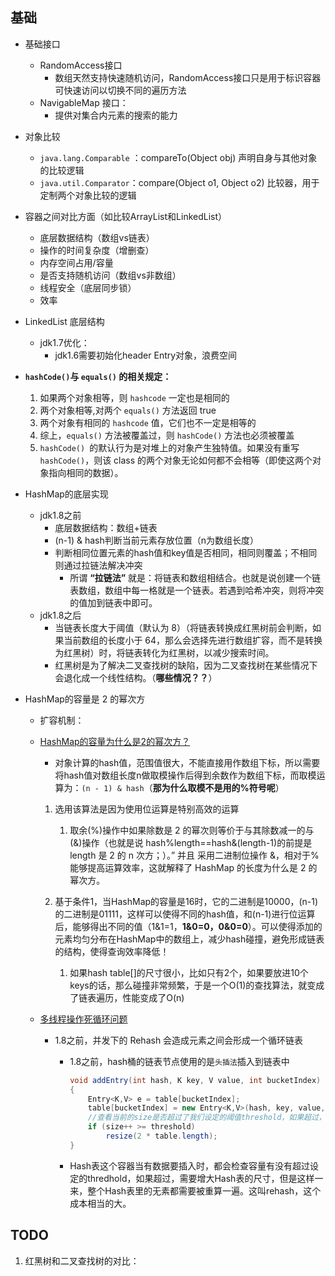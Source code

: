 ## 基础

- 基础接口
  - RandomAccess接口
    - 数组天然支持快速随机访问，RandomAccess接口只是用于标识容器可快速访问以切换不同的遍历方法
  - NavigableMap 接口：
    - 提供对集合内元素的搜索的能力
- 对象比较
  - `java.lang.Comparable` ：compareTo(Object obj) 声明自身与其他对象的比较逻辑
  -  `java.util.Comparator`：compare(Object o1, Object o2) 比较器，用于定制两个对象比较的逻辑
- 容器之间对比方面（如比较ArrayList和LinkedList）
  - 底层数据结构（数组vs链表）
  - 操作的时间复杂度（增删查）
  - 内存空间占用/容量
  - 是否支持随机访问（数组vs非数组）
  - 线程安全（底层同步锁）
  - 效率
- LinkedList 底层结构
  - jdk1.7优化：
    - jdk1.6需要初始化header Entry对象，浪费空间
- **`hashCode()`与 `equals()` 的相关规定：**
  1. 如果两个对象相等，则 `hashcode` 一定也是相同的
  2. 两个对象相等,对两个 `equals()` 方法返回 true
  3. 两个对象有相同的 `hashcode` 值，它们也不一定是相等的
  4. 综上，`equals()` 方法被覆盖过，则 `hashCode()` 方法也必须被覆盖
  5. `hashCode() `的默认行为是对堆上的对象产生独特值。如果没有重写 `hashCode()`，则该 class 的两个对象无论如何都不会相等（即使这两个对象指向相同的数据）。

- HashMap的底层实现

  - jdk1.8之前
    - 底层数据结构：数组+链表
    - (n-1) & hash判断当前元素存放位置（n为数组长度）
    - 判断相同位置元素的hash值和key值是否相同，相同则覆盖；不相同则通过拉链法解决冲突
      - 所谓 **“拉链法”** 就是：将链表和数组相结合。也就是说创建一个链表数组，数组中每一格就是一个链表。若遇到哈希冲突，则将冲突的值加到链表中即可。
  - jdk1.8之后
    - 当链表长度大于阈值（默认为 8）（将链表转换成红黑树前会判断，如果当前数组的长度小于 64，那么会选择先进行数组扩容，而不是转换为红黑树）时，将链表转化为红黑树，以减少搜索时间。
    - 红黑树是为了解决二叉查找树的缺陷，因为二叉查找树在某些情况下会退化成一个线性结构。（**哪些情况？？**）

- HashMap的容量是 2 的幂次方

  - 扩容机制：

  - [HashMap的容量为什么是2的幂次方？](https://blog.csdn.net/LLF_1241352445/article/details/81321991)

    - 对象计算的hash值，范围值很大，不能直接用作数组下标，所以需要将hash值对数组长度n做取模操作后得到余数作为数组下标，而取模运算为：`(n - 1) & hash`（**那为什么取模不是用的%符号呢**）

    1. 选用该算法是因为使用位运算是特别高效的运算
       1. 取余(%)操作中如果除数是 2 的幂次则等价于与其除数减一的与(&)操作（也就是说 hash%length==hash&(length-1)的前提是 length 是 2 的 n 次方；）。” 并且 采用二进制位操作 &，相对于%能够提高运算效率，这就解释了 HashMap 的长度为什么是 2 的幂次方。

    2. 基于条件1，当HashMap的容量是16时，它的二进制是10000，(n-1)的二进制是01111，这样可以使得不同的hash值，和(n-1)进行位运算后，能够得出不同的值（1&1=1，**1&0=0，0&0=0**）。可以使得添加的元素均匀分布在HashMap中的数组上，减少hash碰撞，避免形成链表的结构，使得查询效率降低！
       1. 如果hash table[]的尺寸很小，比如只有2个，如果要放进10个keys的话，那么碰撞非常频繁，于是一个O(1)的查找算法，就变成了链表遍历，性能变成了O(n)

  - [多线程操作死循环问题](https://coolshell.cn/articles/9606.html)

    - 1.8之前，并发下的 Rehash 会造成元素之间会形成一个循环链表

      - 1.8之前，hash桶的链表节点使用的是`头插法`插入到链表中

        ```java
        void addEntry(int hash, K key, V value, int bucketIndex)
        {
            Entry<K,V> e = table[bucketIndex];
            table[bucketIndex] = new Entry<K,V>(hash, key, value, e);
            //查看当前的size是否超过了我们设定的阈值threshold，如果超过，需要resize
            if (size++ >= threshold)
                resize(2 * table.length);
        } 
        ```

      - Hash表这个容器当有数据要插入时，都会检查容量有没有超过设定的thredhold，如果超过，需要增大Hash表的尺寸，但是这样一来，整个Hash表里的无素都需要被重算一遍。这叫rehash，这个成本相当的大。

## TODO

1. 红黑树和二叉查找树的对比：

